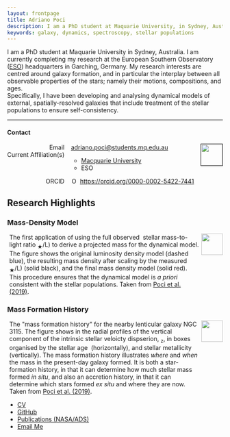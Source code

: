 ```yaml
---
layout: frontpage
title: Adriano Poci
description: I am a PhD student at Maquarie University, in Sydney, Australia. I am currently completing my studies at the European Southern Observatory (ESO) headquarters in Garching, Germany.
keywords: galaxy, dynamics, spectroscopy, stellar populations
---
```


I am a PhD student at Maquarie University in Sydney, Australia. I am currently completing my research at the European Southern Observatory ([ESO](http://eso.org)) headquarters in Garching, Germany. My research interests are centred around galaxy formation, and in particular the interplay between all observable properties of the stars; namely their motions, compositions, and ages.  
Specifically, I have been developing and analysing dynamical models of external, spatially-resolved galaxies that include treatment of the stellar populations to ensure self-consistency.

---

<style>
.contactGrid {
  display: grid;
  grid-template-columns: auto auto auto;
  grid-row-gap: 0;
  justify-content: space-between;
}

.contactGrid > div {
  text-align: center;
}

.resGrid {
  display: grid;
  grid-template-columns: auto auto;
  grid-column-gap: 5px;
  justify-content: space-between;
}

.resGrid > div {
  text-align: center;
}

.contactPic {
  grid-row: 1 / 4;
  grid-column: 3
}

.resPic {
  grid-row: 1 / 3;
  grid-column: 1
}
</style>

<h4><a name="contact"></a>Contact</h4>
<div class="contactGrid">
    <!-- <div class="grid-row" style="grid-column: 1 / 2; grid-row: 1;">Adriano Poci</div> -->
    <div class="grid-row" style="grid-column: 1; grid-row: 1; text-align: right;">Email</div>
    <div class="grid-row" style="grid-column: 2; grid-row: 1; text-align: left;"><a href="mailto:adriano.poci@students.mq.edu.au">adriano.poci@students.mq.edu.au</a></div>
    <div class="grid-row" style="grid-column: 1; grid-row: 2; text-align: right;">Current Affiliation(s)</div>
    <div class="grid-row" style="grid-column: 2; grid-row: 2; text-align: left;">
        <ul type="circle">
            <li><a href="https://researchers.mq.edu.au/en/persons/adriano-poci">Macquarie University</a></li>
            <li>ESO</li>
        </ul>
    </div>
    <div class="grid-row" style="grid-column: 1; grid-row: 3; text-align: right;">ORCID</div>
    <div class="grid-row" style="grid-column: 2; grid-row: 3;">
        <div itemscope itemtype="https://schema.org/Person"><a itemprop="sameAs" content="https://orcid.org/0000-0002-5422-7441" href="https://orcid.org/0000-0002-5422-7441" target="orcid.widget" rel="noopener noreferrer" style="vertical-align:top;"><img src="https://orcid.org/sites/default/files/images/orcid_16x16.png" style="width:1em;margin-right:.5em;" alt="ORCID iD icon">https://orcid.org/0000-0002-5422-7441</a></div>
    </div>
    <div class="contactPic"><img src="../assets/poci.png" height="50px" border="1px"></div>
</div>

<h2><a name="Highlights"></a>Research Highlights</h2>
<h3><a name="massMGE"></a>Mass-Density Model</h3>
<div class="resGrid">
    <div class="contactPic"><a href="../assets/NGC3115-MGEPlot-110.00.png" title="massMGE"><img src="../assets/NGC3115-MGEPlot-110.00.png" height="50px" ></a></div>
    <div class="grid-row" style="grid-column: 2; grid-row: 1; text-align: left;">The first application of using the full observed <MATH>2D</MATH> stellar mass-to-light ratio <MATH>(M<sub>&#9733;</sub>/L)</MATH> to derive a projected mass for the dynamical model. The figure shows the original luminosity density model (dashed blue), the resulting mass density after scaling by the measured <MATH>(M<sub>&#9733;</sub>/L)</MATH> (solid black), and the final mass density model (solid red). This procedure ensures that the dynamical model is <i>a priori</i> consistent with the stellar populations. Taken from 
<a href="https://ui.adsabs.harvard.edu/abs/2019MNRAS.487.3776P/abstract">Poci et al. (2019)</a>.</div>
</div>

<h3><a name="mfh"></a>Mass Formation History</h3>
<div class="resGrid">
    <div class="contactPic"><a href="../assets/dispSBGrid_z_R_195_age06_metal04_azReg0.29_0.14.png" title="MFH"><img src="../assets/dispSBGrid_z_R_195_age06_metal04_azReg0.29_0.14.png" height="50px" ></a></div>
    <div class="grid-row" style="grid-column: 2; grid-row: 1; text-align: left;">The "mass formation history" for the nearby lenticular galaxy NGC 3115. The figure shows in the radial profiles of the vertical component of the intrinsic stellar veloicty dispserion, <MATH>&sigma;<sub>z</sub></MATH>, in boxes organised by the stellar age <MATH>t</MATH> (horizontally), and stellar metallicity <MATH>[Z/H]</MATH> (vertically). The mass formation history illustrates <em>where</em> and <em>when</em> the mass in the present-day galaxy formed. It is both a star-formation history, in that it can determine how much stellar mass formed <i>in situ</i>, and also an accretion history, in that it can determine which stars formed <i>ex situ</i> and where they are now. Taken from 
<a href="https://ui.adsabs.harvard.edu/abs/2019MNRAS.487.3776P/abstract">Poci et al. (2019)</a>.</div>
</div>

<div class="navbar">
  <div class="navbar-inner">
      <ul class="nav">
          <li><a href="{{ BASE_PATH }}/assets/CV.pdf">CV</a></li>
          <li><a href="https://github.com/adriano-poci">GitHub</a></li>
          <li><a href="https://ui.adsabs.harvard.edu/search/p_=0&q=author%3A%22Poci%2C%20Adriano%22&sort=date%20desc%2C%20bibcode%20desc">Publications (NASA/ADS)</a></li>
          <li><a href="mailto:adriano.poci@students.mq.edu.au">Email Me</a></li>
      </ul>
  </div>
</div>